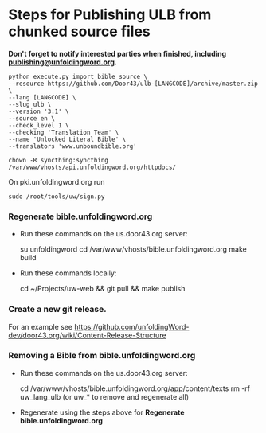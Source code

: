 # Steps for Publishing ULB from chunked source files

**Don't forget to notify interested parties when finished, including publishing@unfoldingword.org.**

    python execute.py import_bible_source \
    --resource https://github.com/Door43/ulb-[LANGCODE]/archive/master.zip \
    --lang [LANGCODE] \
    --slug ulb \
    --version '3.1' \
    --source en \
    --check_level 1 \
    --checking 'Translation Team' \
    --name 'Unlocked Literal Bible' \
    --translators 'www.unboundbible.org'
    
    chown -R syncthing:syncthing /var/www/vhosts/api.unfoldingword.org/httpdocs/

On pki.unfoldingword.org run

    sudo /root/tools/uw/sign.py

### Regenerate bible.unfoldingword.org

* Run these commands on the us.door43.org server:


    su unfoldingword
    cd /var/www/vhosts/bible.unfoldingword.org
    make build

* Run these commands locally:


    cd ~/Projects/uw-web && git pull && make publish
    
### Create a new git release. 

For an example see https://github.com/unfoldingWord-dev/door43.org/wiki/Content-Release-Structure

### Removing a Bible from bible.unfoldingword.org

* Run these commands on the us.door43.org server:


    cd /var/www/vhosts/bible.unfoldingword.org/app/content/texts
    rm -rf uw_lang_ulb (or uw_* to remove and regenerate all)
    
* Regenerate using the steps above for __Regenerate bible.unfoldingword.org__

